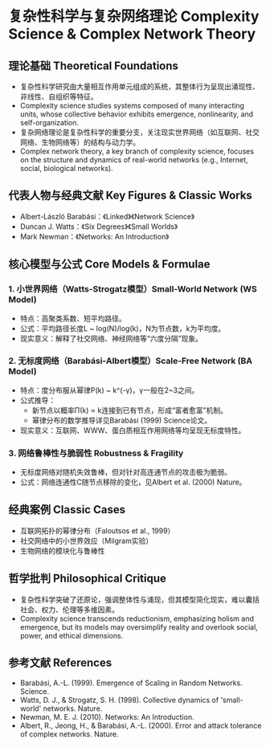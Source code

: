 # 复杂性科学与复杂网络理论 Complexity Science & Complex Network Theory

## 理论基础 Theoretical Foundations

- 复杂性科学研究由大量相互作用单元组成的系统，其整体行为呈现出涌现性、非线性、自组织等特征。
- Complexity science studies systems composed of many interacting units, whose collective behavior exhibits emergence, nonlinearity, and self-organization.
- 复杂网络理论是复杂性科学的重要分支，关注现实世界网络（如互联网、社交网络、生物网络等）的结构与动力学。
- Complex network theory, a key branch of complexity science, focuses on the structure and dynamics of real-world networks (e.g., Internet, social, biological networks).

## 代表人物与经典文献 Key Figures & Classic Works

- Albert-László Barabási：《Linked》《Network Science》
- Duncan J. Watts：《Six Degrees》《Small Worlds》
- Mark Newman：《Networks: An Introduction》

## 核心模型与公式 Core Models & Formulae

### 1. 小世界网络（Watts-Strogatz模型）Small-World Network (WS Model)

- 特点：高聚类系数、短平均路径。
- 公式：平均路径长度L ~ log(N)/log(k)，N为节点数，k为平均度。
- 现实意义：解释了社交网络、神经网络等“六度分隔”现象。

### 2. 无标度网络（Barabási-Albert模型）Scale-Free Network (BA Model)

- 特点：度分布服从幂律P(k) ~ k^(-γ)，γ一般在2~3之间。
- 公式推导：
  - 新节点以概率Π(k) ∝ k连接到已有节点，形成“富者愈富”机制。
  - 幂律分布的数学推导详见Barabási (1999) Science论文。
- 现实意义：互联网、WWW、蛋白质相互作用网络等均呈现无标度特性。

### 3. 网络鲁棒性与脆弱性 Robustness & Fragility

- 无标度网络对随机失效鲁棒，但对针对高连通节点的攻击极为脆弱。
- 公式：网络连通性C随节点移除的变化，见Albert et al. (2000) Nature。

## 经典案例 Classic Cases

- 互联网拓扑的幂律分布（Faloutsos et al., 1999）
- 社交网络中的小世界效应（Milgram实验）
- 生物网络的模块化与鲁棒性

## 哲学批判 Philosophical Critique

- 复杂性科学突破了还原论，强调整体性与涌现，但其模型简化现实，难以囊括社会、权力、伦理等多维因素。
- Complexity science transcends reductionism, emphasizing holism and emergence, but its models may oversimplify reality and overlook social, power, and ethical dimensions.

## 参考文献 References

- Barabási, A.-L. (1999). Emergence of Scaling in Random Networks. Science.
- Watts, D. J., & Strogatz, S. H. (1998). Collective dynamics of 'small-world' networks. Nature.
- Newman, M. E. J. (2010). Networks: An Introduction.
- Albert, R., Jeong, H., & Barabási, A.-L. (2000). Error and attack tolerance of complex networks. Nature.

